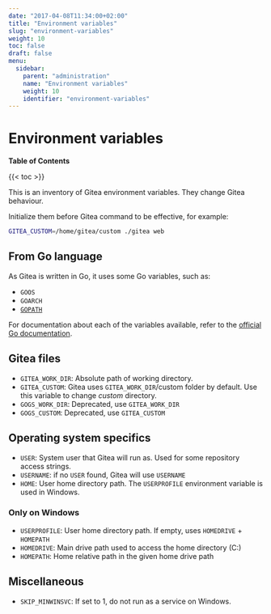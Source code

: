 ```yaml
---
date: "2017-04-08T11:34:00+02:00"
title: "Environment variables"
slug: "environment-variables"
weight: 10
toc: false
draft: false
menu:
  sidebar:
    parent: "administration"
    name: "Environment variables"
    weight: 10
    identifier: "environment-variables"
---
```


# Environment variables

**Table of Contents**

{{< toc >}}

This is an inventory of Gitea environment variables. They change Gitea behaviour.

Initialize them before Gitea command to be effective, for example:

```sh
GITEA_CUSTOM=/home/gitea/custom ./gitea web
```

## From Go language

As Gitea is written in Go, it uses some Go variables, such as:

- `GOOS`
- `GOARCH`
- [`GOPATH`](https://golang.org/cmd/go/#hdr-GOPATH_environment_variable)

For documentation about each of the variables available, refer to the
[official Go documentation](https://golang.org/cmd/go/#hdr-Environment_variables).

## Gitea files

- `GITEA_WORK_DIR`: Absolute path of working directory.
- `GITEA_CUSTOM`: Gitea uses `GITEA_WORK_DIR`/custom folder by default. Use this variable
  to change _custom_ directory.
- `GOGS_WORK_DIR`: Deprecated, use `GITEA_WORK_DIR`
- `GOGS_CUSTOM`: Deprecated, use `GITEA_CUSTOM`

## Operating system specifics

- `USER`: System user that Gitea will run as. Used for some repository access strings.
- `USERNAME`: if no `USER` found, Gitea will use `USERNAME`
- `HOME`: User home directory path. The `USERPROFILE` environment variable is used in Windows.

### Only on Windows

- `USERPROFILE`: User home directory path. If empty, uses `HOMEDRIVE` + `HOMEPATH`
- `HOMEDRIVE`: Main drive path used to access the home directory (C:)
- `HOMEPATH`: Home relative path in the given home drive path

## Miscellaneous

- `SKIP_MINWINSVC`: If set to 1, do not run as a service on Windows.
